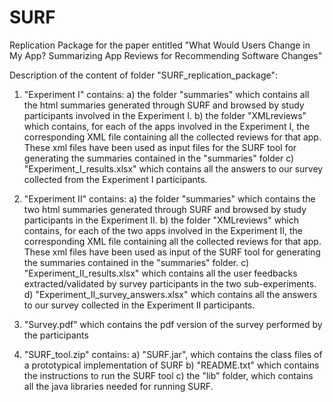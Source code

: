 # SURF
Replication Package for the paper entitled "What Would Users Change in My App? Summarizing App Reviews for Recommending Software Changes"

Description of the content of folder "SURF_replication_package":
1) "Experiment I" contains:
   a) the folder "summaries" which contains all the html summaries generated through SURF 
      and browsed by study participants involved in the Experiment I.
   b) the folder "XMLreviews" which contains, for each of the apps involved in the Experiment I, 
      the corresponding XML file containing all the collected reviews for that app. These xml files have been used 
      as input files for the SURF tool for generating the summaries contained in 
      the "summaries" folder
   c) "Experiment_I_results.xlsx" which contains all the answers to our 
      survey collected from the Experiment I participants.

2) "Experiment II" contains:
   a) the folder "summaries" which contains the two html summaries generated through SURF 
      and browsed by study participants in the Experiment II.
   b) the folder "XMLreviews" which contains, for each of the two apps involved in the Experiment II, 
      the corresponding XML file containing all the collected reviews for that app. These xml files have been used 
      as input of the SURF tool for generating the summaries contained in 
      the "summaries" folder.
   c) "Experiment_II_results.xlsx" which contains all the user feedbacks 
      extracted/validated by survey participants in the two sub-experiments.
   d) "Experiment_II_survey_answers.xlsx" which contains all the answers to our
      survey collected in the Experiment II participants.
        
3) "Survey.pdf" which contains the pdf version of the survey performed by
   the participants

4) "SURF_tool.zip" contains:
   a) "SURF.jar", which contains the class files of a prototypical implementation of SURF
   b) "README.txt" which contains the instructions to run the SURF tool
   c) the "lib" folder, which contains all the java libraries needed for running SURF.